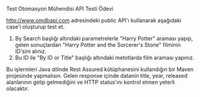Test Otomasyon Mühendisi API Testi Ödevi

http://www.omdbapi.com adresindeki public API'ı kullanarak aşağıdaki case'i oluşturup test et.

1) By Search başlığı altındaki parametrelerle "Harry Potter" araması yapıp, gelen sonuçlardan "Harry Potter and the Sorcerer's Stone" filminin ID'sini alınız.
2) Bu ID ile "By ID or Title" başlığı altındaki metotlarda film araması yapınız.

Bu işlermleri Java dilinde Rest Assured kütüphanesini kullandığın bir Maven projesinde yapmalısın.
Gelen response içinde datanin title, year, released alanlarının gelip gelmediğini ve HTTP status'ını kontrol etmen yeterli olacaktır.

